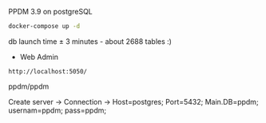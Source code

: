 PPDM 3.9 on postgreSQL

```bash
docker-compose up -d
```
db launch time ± 3 minutes - about 2688 tables :)

- Web Admin

```
http://localhost:5050/
``` 
ppdm/ppdm

Create server -> Connection -> Host=postgres; Port=5432; Main.DB=ppdm; usernam=ppdm; pass=ppdm; 